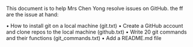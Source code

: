 This document is to help Mrs Chen Yong resolve issues on GitHub. the ff are the issue at hand:

•	How to install git on a local machine (git.txt)
•	Create a GitHub account and clone repos to the local machine (github.txt)
•	Write 20 git commands and their functions (git_commands.txt)
•	Add a README.md file

